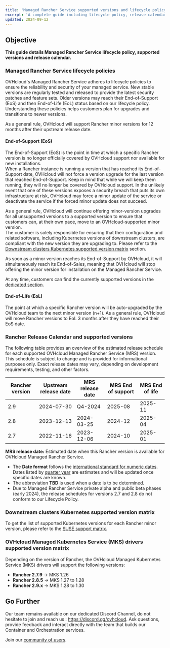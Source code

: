 ```yaml
---
title: 'Managed Rancher Service supported versions and lifecycle policy'
excerpt: 'A complete guide including lifecycle policy, release calendar, and supported versions for OVHcloud Managed Rancher Service'
updated: 2024-09-12
---
```


## Objective

**This guide details Managed Rancher Service lifecycle policy, supported versions and release calendar.** 

### Managed Rancher Service lifecycle policies

OVHcloud's Managed Rancher Service adheres to lifecycle policies to ensure the reliability and security of your managed service. New stable versions are regularly tested and released to provide the latest security patches and feature sets.
Older versions may reach their End-of-Support (EoS) and then End-of-Life (EoL) status based on our lifecycle policy. Understanding these policies helps customers plan for upgrades and transitions to newer versions.

As a general rule, OVHcloud will support Rancher minor versions for 12 months after their upstream release date.

#### End-of-Support (EoS)

The End-of-Support (EoS) is the point in time at which a specific Rancher version is no longer officially covered by OVHcloud support nor available for new installations.<br>
When a Rancher instance is running a version that has reached its End-of-Support date, OVHcloud will not force a version upgrade for the last version that reached End-of-Support. Keep in mind that while we will keep them running, they will no longer be covered by OVHcloud support.
In the unlikely event that one of these versions exposes a security breach that puts its own infrastructure at risk, OVHcloud may force a minor update of the service or deactivate the service if the forced minor update does not succeed.

As a general rule, OVHcloud will continue offering minor-version upgrades for all unsupported versions to a supported version to ensure that customers can, at their own pace, move to an OVHcloud-supported minor version.<br>
The customer is solely responsible for ensuring that their configuration and related software, including Kubernetes versions of downstream clusters, are compliant with the new version they are upgrading to. Please refer to the [Downstream clusters Kubernetes supported version matrix](#supportmatrix) section.

As soon as a minor version reaches its End-of-Support by OVHcloud, it will simultaneously reach its End-of-Sales, meaning that OVHcloud will stop offering the minor version for installation on the Managed Rancher Service.

At any time, customers can find the currently supported versions in the [dedicated section](#versions).

#### End-of-Life (EoL)

The point at which a specific Rancher version will be auto-upgraded by the OVHcloud team to the next minor version (n+1).
As a general rule, OVHcloud will move Rancher versions to EoL 3 months after they have reached their EoS date.

### Rancher Release Calendar and supported versions <a name="versions"></a>

The following table provides an overview of the estimated release schedule for each supported OVHcloud Managed Rancher Service (MRS) version.
This schedule is subject to change and is provided for informational purposes only. Exact release dates may vary, depending on development requirements, testing, and other factors.

| Rancher version | Upstream release date | MRS release date | MRS End of support | MRS End of life |
|-----------------|-----------------------|------------------|--------------------|----------------|
| 2.9             | 2024-07-30            | Q4-2024          | 2025-08            | 2025-11        |
| 2.8             | 2023-12-13            | 2024-03-25       | 2024-12            | 2025-04        |
| 2.7             | 2022-11-16            | 2023-12-06       | 2024-10            | 2025-01        |

**MRS release date:** Estimated date when this Rancher version is available for OVHcloud Managed Rancher Service. 

- The **Date format** follows the [international standard for numeric dates](https://en.wikipedia.org/wiki/ISO_8601#Week_dates). Dates listed by [quarter year](https://en.wikipedia.org/wiki/Calendar_year#Quarter_year) are estimates and will be updated once specific dates are known.
- The abbreviation **TBD** is used when a date is to be determined.
- Due to Managed Rancher Service private alpha and public beta phases (early 2024), the release schedules for versions 2.7 and 2.8 do not conform to our Lifecycle Policy.

### Downstream clusters Kubernetes supported version matrix <a name="supportmatrix"></a>

To get the list of supported Kubernetes versions for each Rancher minor version, please refer to the [SUSE support matrix](https://www.suse.com/suse-rancher/support-matrix/all-supported-versions).

### OVHcloud Managed Kubernetes Service (MKS) drivers supported version matrix

Depending on the version of Rancher, the OVHcloud Managed Kubernetes Service (MKS) drivers will support the following versions:

- **Rancher 2.7.9** -> MKS 1.26
- **Rancher 2.8.5** -> MKS 1.27 to 1.28
- **Rancher 2.9.x** -> MKS 1.28 to 1.30

## Go Further

Our team remains available on our dedicated Discord Channel, do not hesitate to join and reach us : <https://discord.gg/ovhcloud>. Ask questions, provide feedback and interact directly with the team that builds our Container and Orchestration services.

Join our [community of users](/links/community).
